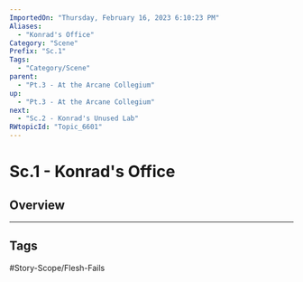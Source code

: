 ```yaml
---
ImportedOn: "Thursday, February 16, 2023 6:10:23 PM"
Aliases:
  - "Konrad's Office"
Category: "Scene"
Prefix: "Sc.1"
Tags:
  - "Category/Scene"
parent:
  - "Pt.3 - At the Arcane Collegium"
up:
  - "Pt.3 - At the Arcane Collegium"
next:
  - "Sc.2 - Konrad's Unused Lab"
RWtopicId: "Topic_6601"
---
```

# Sc.1 - Konrad's Office
## Overview

---
## Tags
#Story-Scope/Flesh-Fails

